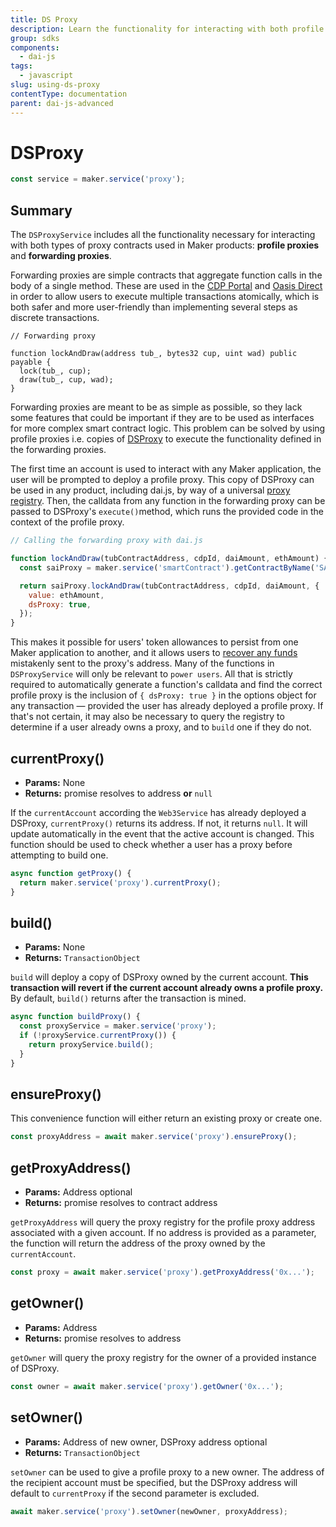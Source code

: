 ```yaml
---
title: DS Proxy
description: Learn the functionality for interacting with both profile proxies and forwarding proxies
group: sdks
components:
  - dai-js
tags:
  - javascript
slug: using-ds-proxy
contentType: documentation
parent: dai-js-advanced
---
```


# DSProxy

```javascript
const service = maker.service('proxy');
```

## Summary

The `DSProxyService` includes all the functionality necessary for interacting with both types of proxy contracts used in Maker products: **profile proxies** and **forwarding proxies**.

Forwarding proxies are simple contracts that aggregate function calls in the body of a single method. These are used in the [CDP Portal](https://github.com/makerdao/sai-proxy) and [Oasis Direct](https://github.com/makerdao/oasis-direct-proxy) in order to allow users to execute multiple transactions atomically, which is both safer and more user-friendly than implementing several steps as discrete transactions.

```solidity
// Forwarding proxy

function lockAndDraw(address tub_, bytes32 cup, uint wad) public payable {
  lock(tub_, cup);
  draw(tub_, cup, wad);
}
```

Forwarding proxies are meant to be as simple as possible, so they lack some features that could be important if they are to be used as interfaces for more complex smart contract logic. This problem can be solved by using profile proxies i.e. copies of [DSProxy](https://github.com/dapphub/ds-proxy) to execute the functionality defined in the forwarding proxies.

The first time an account is used to interact with any Maker application, the user will be prompted to deploy a profile proxy. This copy of DSProxy can be used in any product, including dai.js, by way of a universal [proxy registry](https://github.com/makerdao/proxy-registry/tree/master). Then, the calldata from any function in the forwarding proxy can be passed to DSProxy's `execute()`method, which runs the provided code in the context of the profile proxy.

```javascript
// Calling the forwarding proxy with dai.js

function lockAndDraw(tubContractAddress, cdpId, daiAmount, ethAmount) {
  const saiProxy = maker.service('smartContract').getContractByName('SAI_PROXY');

  return saiProxy.lockAndDraw(tubContractAddress, cdpId, daiAmount, {
    value: ethAmount,
    dsProxy: true,
  });
}
```

This makes it possible for users' token allowances to persist from one Maker application to another, and it allows users to [recover any funds](https://proxy-recover-funds.surge.sh/) mistakenly sent to the proxy's address. Many of the functions in `DSProxyService` will only be relevant to `power users`. All that is strictly required to automatically generate a function's calldata and find the correct profile proxy is the inclusion of `{ dsProxy: true }` in the options object for any transaction — provided the user has already deployed a profile proxy. If that's not certain, it may also be necessary to query the registry to determine if a user already owns a proxy, and to `build` one if they do not.

## currentProxy\(\)

- **Params:** None
- **Returns:** promise resolves to address **or** `null`

If the `currentAccount` according the `Web3Service` has already deployed a DSProxy, `currentProxy()` returns its address. If not, it returns `null`. It will update automatically in the event that the active account is changed. This function should be used to check whether a user has a proxy before attempting to build one.

```javascript
async function getProxy() {
  return maker.service('proxy').currentProxy();
}
```

## build\(\)

- **Params:** None
- **Returns:** `TransactionObject`

`build` will deploy a copy of DSProxy owned by the current account. **This transaction will revert if the current account already owns a profile proxy.** By default, `build()` returns after the transaction is mined.

```javascript
async function buildProxy() {
  const proxyService = maker.service('proxy');
  if (!proxyService.currentProxy()) {
    return proxyService.build();
  }
}
```

## ensureProxy\(\)

This convenience function will either return an existing proxy or create one.

```javascript
const proxyAddress = await maker.service('proxy').ensureProxy();
```

## getProxyAddress\(\)

- **Params:** Address optional
- **Returns:** promise resolves to contract address

`getProxyAddress` will query the proxy registry for the profile proxy address associated with a given account. If no address is provided as a parameter, the function will return the address of the proxy owned by the `currentAccount`.

```javascript
const proxy = await maker.service('proxy').getProxyAddress('0x...');
```

## getOwner\(\)

- **Params:** Address
- **Returns:** promise resolves to address

`getOwner` will query the proxy registry for the owner of a provided instance of DSProxy.

```javascript
const owner = await maker.service('proxy').getOwner('0x...');
```

## setOwner\(\)

- **Params:** Address of new owner, DSProxy address optional
- **Returns:** `TransactionObject`

`setOwner` can be used to give a profile proxy to a new owner. The address of the recipient account must be specified, but the DSProxy address will default to `currentProxy` if the second parameter is excluded.

```javascript
await maker.service('proxy').setOwner(newOwner, proxyAddress);
```
